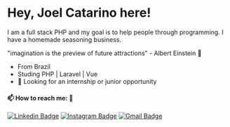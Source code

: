 # Hey, Joel Catarino here!
I am a full stack PHP and my goal is to help people through programming. I have a homemade seasoning business. 

"imagination is the preview of future attractions" - Albert Einstein 🧠

- From Brazil
- Studing PHP | Laravel | Vue
- :rocket: Looking for an internship or junior opportunity

#### 📫 How to reach me: 🧙

[![Linkedin Badge](https://img.shields.io/badge/-LinkedIn-blue?style=flat-square&logo=Linkedin&logoColor=white&link=https://www.linkedin.com/in/joel-catarino-977a8a19b/)](https://www.linkedin.com/in/joel-catarino-977a8a19b/) [![Instagram Badge](https://img.shields.io/badge/-Instagram-purple?style=flat-square&logo=Instagram&logoColor=white&link=https://www.instagram.com/joelcatrino/)](https://www.instagram.com/joelcatrino/) [![Gmail Badge](https://img.shields.io/badge/-Gmail-c14438?style=flat-square&logo=Gmail&logoColor=white&link=mailto:joelscatarino@outlook.com)](mailto:joelscatarino@outlook.com)
